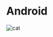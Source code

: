 # Android

![cat](https://user-images.githubusercontent.com/102783653/161206951-3fd15b68-b3ca-47ef-b9e0-f8d9fea3b14d.png)
